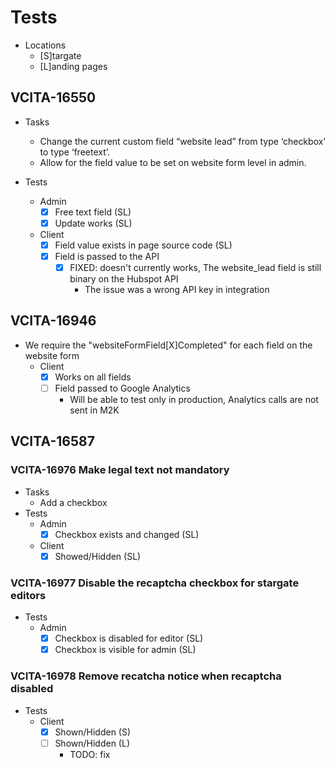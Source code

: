 # Tests
* Locations
    * [S]targate
    * [L]anding pages

## VCITA-16550
* Tasks
    * Change the current custom field “website lead” from type ‘checkbox’ to type ‘freetext’.
    * Allow for the field value to be set on website form level in admin. 

* Tests
    * Admin
        - [x] Free text field (SL) 
        - [x] Update works (SL) 
    * Client
        - [x] Field value exists in page source code (SL) 
        - [x] Field is passed to the API
            - [x] FIXED: doesn't currently works, The website_lead field is still binary on the Hubspot API
                - The issue was a wrong API key in integration

## VCITA-16946
* We require the "websiteFormField[X]Completed" for each field on the website form
    * Client
        - [x] Works on all fields
        - [ ] Field passed to Google Analytics
            - Will be able to test only in production, Analytics calls are not sent in M2K

## VCITA-16587

### VCITA-16976 Make legal text not mandatory
* Tasks
    * Add a checkbox
* Tests
    * Admin
        - [x] Checkbox exists and changed (SL) 
    * Client
        - [x] Showed/Hidden (SL)
        
### VCITA-16977 Disable the recaptcha checkbox for stargate editors
* Tests
    * Admin
        - [x] Checkbox is disabled for editor (SL)
        - [x] Checkbox is visible for admin (SL)

### VCITA-16978 Remove recatcha notice when recaptcha disabled
* Tests
    * Client
        - [x] Shown/Hidden (S)
        - [ ] Shown/Hidden (L)
            - TODO: fix
